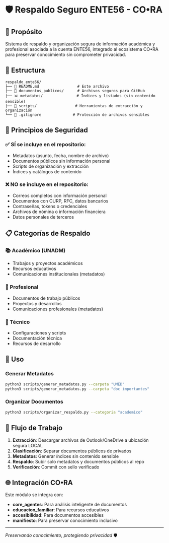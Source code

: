 # 🛡️ Respaldo Seguro ENTE56 - CO•RA

## 🎯 Propósito

Sistema de respaldo y organización segura de información académica y profesional asociada a la cuenta ENTE56, integrado al ecosistema CO•RA para preservar conocimiento sin comprometer privacidad.

## 📂 Estructura

```
respaldo_ente56/
├── 📄 README.md                 # Este archivo
├── 📁 documentos_publicos/      # Archivos seguros para GitHub
├── 📊 metadatos/               # Índices y listados (sin contenido sensible)
├── 🔧 scripts/                 # Herramientas de extracción y organización
└── 🚫 .gitignore              # Protección de archivos sensibles
```

## 🔐 Principios de Seguridad

### ✅ SÍ se incluye en el repositorio:
- Metadatos (asunto, fecha, nombre de archivo)
- Documentos públicos sin información personal
- Scripts de organización y extracción
- Índices y catálogos de contenido

### ❌ NO se incluye en el repositorio:
- Correos completos con información personal
- Documentos con CURP, RFC, datos bancarios
- Contraseñas, tokens o credenciales
- Archivos de nómina o información financiera
- Datos personales de terceros

## 📋 Categorías de Respaldo

### 📚 Académico (UNADM)
- Trabajos y proyectos académicos
- Recursos educativos
- Comunicaciones institucionales (metadatos)

### 💼 Profesional
- Documentos de trabajo públicos
- Proyectos y desarrollos
- Comunicaciones profesionales (metadatos)

### 🔧 Técnico
- Configuraciones y scripts
- Documentación técnica
- Recursos de desarrollo

## 🚀 Uso

### Generar Metadatos
```bash
python3 scripts/generar_metadatos.py --carpeta "UMED"
python3 scripts/generar_metadatos.py --carpeta "doc importantes"
```

### Organizar Documentos
```bash
python3 scripts/organizar_respaldo.py --categoria "academico"
```

## 🔄 Flujo de Trabajo

1. **Extracción**: Descargar archivos de Outlook/OneDrive a ubicación segura LOCAL
2. **Clasificación**: Separar documentos públicos de privados
3. **Metadatos**: Generar índices sin contenido sensible
4. **Respaldo**: Subir solo metadatos y documentos públicos al repo
5. **Verificación**: Commit con sello verificado

## 🌐 Integración CO•RA

Este módulo se integra con:
- **core_agentes**: Para análisis inteligente de documentos
- **educacion_familiar**: Para recursos educativos
- **accesibilidad**: Para documentos accesibles
- **manifiesto**: Para preservar conocimiento inclusivo

---

*Preservando conocimiento, protegiendo privacidad* 🛡️